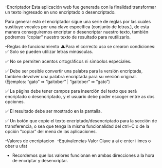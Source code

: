 -Encriptador
Esta aplicación web fue generada con la finalidad transformar un texto ingresado en uno encriptado o desencriptado.

Para generar esto el encriptador sigue una serie de reglas por las cuales sustituye vocales por una clave específica (conjunto de letras.), 
de esta manera conseguiremos encriptar o desencriptar nuestro texto, también podremos “copiar” nuestro texto de resultado para reutilizarlo.

-Reglas de funcionamiento
 ⚠️ Para el correcto uso se crearon condiciones:
✅ Solo se pueden utilizar letras minúsculas.

✅ No se permiten acentos ortográficos ni símbolos especiales.

✅ Debe ser posible convertir una palabra para la versión encriptada, también devolver una palabra encriptada para su versión original. (Ejemplos: “gato” ⇛ “gaitober” | “gaitober” ⇛ “gato”)

✅ La página debe tener campos para inserción del texto que será encriptado o desencriptado, y el usuario debe poder escoger entre as dos opciones.

✅ El resultado debe ser mostrado en la pantalla.

✅ Un botón que copie el texto encriptado/desencriptado para la sección de transferencia, o sea que tenga la misma funcionalidad del ctrl+C o de la opción “copiar” del menú de las aplicaciones.

-Valores de encriptacion
   -Equivalencias
Valor	Clave
a	ai
e	enter
i	imes
o	ober
u	ufat
- Recordemos que los valores funcionan en ambas direcciones a la hora de encriptar y desencriptar.
